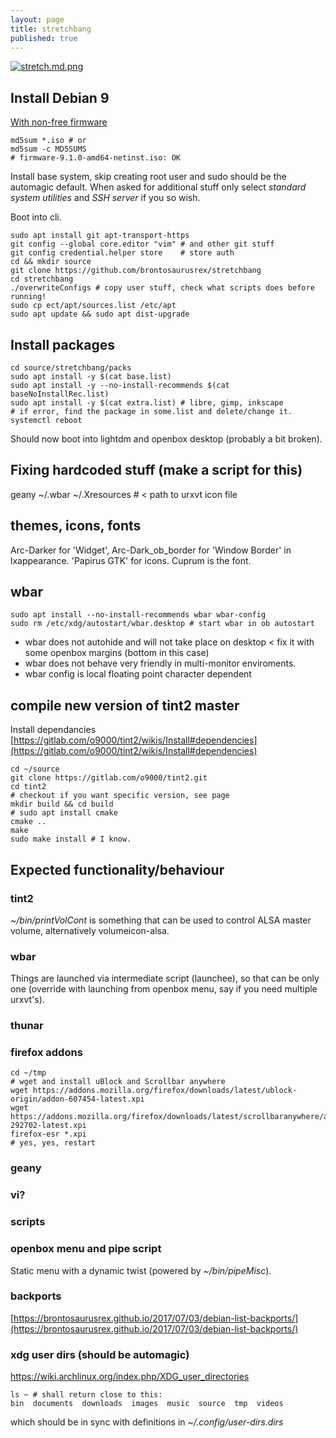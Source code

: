 ```yaml
---
layout: page
title: stretchbang
published: true
---
```

[![stretch.md.png](https://cdn.scrot.moe/images/2017/08/01/stretch.md.png)](https://cdn.scrot.moe/images/2017/08/01/stretch.png)

## Install Debian 9

[With non-free firmware](https://cdimage.debian.org/cdimage/unofficial/non-free/cd-including-firmware/)

    md5sum *.iso # or
    md5sum -c MD5SUMS 
    # firmware-9.1.0-amd64-netinst.iso: OK

Install base system, skip creating root user and sudo should be the automagic default. When asked for additional stuff only select *standard system utilities* and *SSH server* if you so wish.

Boot into cli.

    sudo apt install git apt-transport-https
    git config --global core.editor "vim" # and other git stuff
    git config credential.helper store    # store auth
    cd && mkdir source
    git clone https://github.com/brontosaurusrex/stretchbang
    cd stretchbang
    ./overwriteConfigs # copy user stuff, check what scripts does before running!
    sudo cp ect/apt/sources.list /etc/apt
    sudo apt update && sudo apt dist-upgrade
    
## Install packages

    cd source/stretchbang/packs
    sudo apt install -y $(cat base.list)
    sudo apt install -y --no-install-recommends $(cat baseNoInstallRec.list)
    sudo apt install -y $(cat extra.list) # libre, gimp, inkscape
    # if error, find the package in some.list and delete/change it.
    systemctl reboot
    
Should now boot into lightdm and openbox desktop (probably a bit broken).

## Fixing hardcoded stuff (make a script for this)

geany ~/.wbar ~/.Xresources # < path to urxvt icon file

## themes, icons, fonts
Arc-Darker for 'Widget', Arc-Dark_ob_border for 'Window Border' in lxappearance. 'Papirus GTK' for icons. Cuprum is the font.

## wbar

    sudo apt install --no-install-recommends wbar wbar-config
    sudo rm /etc/xdg/autostart/wbar.desktop # start wbar in ob autostart
    
- wbar does not autohide and will not take place on desktop < fix it with some openbox margins (bottom in this case)
- wbar does not behave very friendly in multi-monitor enviroments.
- wbar config is local floating point character dependent



## compile new version of tint2 master

Install dependancies  
[https://gitlab.com/o9000/tint2/wikis/Install#dependencies](https://gitlab.com/o9000/tint2/wikis/Install#dependencies)

    cd ~/source
    git clone https://gitlab.com/o9000/tint2.git
    cd tint2
    # checkout if you want specific version, see page
    mkdir build && cd build
    # sudo apt install cmake
    cmake ..
    make
    sudo make install # I know.

## Expected functionality/behaviour

### tint2
*~/bin/printVolCont* is something that can be used to control ALSA master volume, alternatively volumeicon-alsa.

### wbar 
Things are launched via intermediate script (launchee), so that can be only one (override with launching from openbox menu, say if you need multiple urxvt's).

### thunar

### firefox addons

    cd ~/tmp
    # wget and install uBlock and Scrollbar anywhere
    wget https://addons.mozilla.org/firefox/downloads/latest/ublock-origin/addon-607454-latest.xpi
    wget https://addons.mozilla.org/firefox/downloads/latest/scrollbaranywhere/addon-292702-latest.xpi
    firefox-esr *.xpi
    # yes, yes, restart

### geany

### vi?

### scripts

### openbox menu and pipe script
Static menu with a dynamic twist (powered by *~/bin/pipeMisc*).

### backports
[https://brontosaurusrex.github.io/2017/07/03/debian-list-backports/](https://brontosaurusrex.github.io/2017/07/03/debian-list-backports/)

### xdg user dirs (should be automagic)

https://wiki.archlinux.org/index.php/XDG_user_directories

    ls ~ # shall return close to this:
    bin  documents  downloads  images  music  source  tmp  videos
    
which should be in sync with definitions in *~/.config/user-dirs.dirs*
